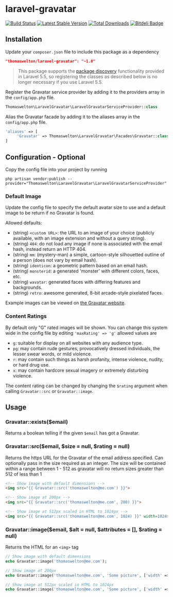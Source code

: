 # laravel-gravatar
[![Build Status](https://travis-ci.org/thomaswelton/laravel-gravatar.png?branch=master)](https://travis-ci.org/thomaswelton/laravel-gravatar)
[![Latest Stable Version](https://poser.pugx.org/thomaswelton/laravel-gravatar/v/stable.png)](https://packagist.org/packages/thomaswelton/laravel-gravatar)
[![Total Downloads](https://poser.pugx.org/thomaswelton/laravel-gravatar/downloads.png)](https://packagist.org/packages/thomaswelton/laravel-gravatar)
[![Bitdeli Badge](https://d2weczhvl823v0.cloudfront.net/thomaswelton/laravel-gravatar/trend.png)](https://bitdeli.com/free "Bitdeli Badge")


## Installation

Update your `composer.json` file to include this package as a dependency
```json
"thomaswelton/laravel-gravatar": "~1.0"
```

> This package supports the [package discovery](https://laravel.com/docs/5.5/packages#package-discovery) functionality provided in Laravel 5.5, so registering the classes as described below is no longer necessary if you use Laravel 5.5.

Register the Gravatar service provider by adding it to the providers array in the `config/app.php` file.
```php
Thomaswelton\LaravelGravatar\LaravelGravatarServiceProvider::class
```

Alias the Gravatar facade by adding it to the aliases array in the `config/app.php` file.
```php
'aliases' => [
     'Gravatar' => Thomaswelton\LaravelGravatar\Facades\Gravatar::class
]
```

## Configuration - Optional

Copy the config file into your project by running
```
php artisan vendor:publish --provider="Thomaswelton\LaravelGravatar\LaravelGravatarServiceProvider"
```

### Default Image

Update the config file to specify the default avatar size to use and a default image to be return if no Gravatar is found.

Allowed defaults:
- (string) `<custom URL>`: the URL to an image of your choice (publicly available, with an image extension and without a query string).
- (string) `404`: do not load any image if none is associated with the email hash, instead return an HTTP 404.
- (string) `mm`: (mystery-man) a simple, cartoon-style silhouetted outline of a person (does not vary by email hash).
- (string) `identicon`: a geometric pattern based on an email hash.
- (string) `monsterid`: a generated 'monster' with different colors, faces, etc.
- (string) `wavatar`: generated faces with differing features and backgrounds.
- (string) `retro`: awesome generated, 8-bit arcade-style pixelated faces.

Example images can be viewed on [the Gravatar website](https://gravatar.com/site/implement/images/#default-image).

### Content Ratings

By default only "G" rated images will be shown. You can change this system wide in the config file by editing `'maxRating' => 'g'` allowed values are
- `g`: suitable for display on all websites with any audience type.
- `pg`: may contain rude gestures, provocatively dressed individuals, the lesser swear words, or mild violence.
- `r`: may contain such things as harsh profanity, intense violence, nudity, or hard drug use.
- `x`: may contain hardcore sexual imagery or extremely disturbing violence.

The content rating can be changed by changing the `$rating` argument when calling `Gravatar::src` or `Gravatar::image`.

## Usage

### Gravatar::exists($email)
Returns a boolean telling if the given `$email` has got a Gravatar.

### Gravatar::src($email, $size = null, $rating = null)

Returns the https URL for the Gravatar of the email address specified.
Can optionally pass in the size required as an integer. The size will be contained within a range between 1 - 512 as gravatar will no return sizes greater than 512 of less than 1

```html
<!-- Show image with default dimensions -->
<img src="{{ Gravatar::src('thomaswelton@me.com') }}">

<!-- Show image at 200px -->
<img src="{{ Gravatar::src('thomaswelton@me.com', 200) }}">

<!-- Show image at 512px scaled in HTML to 1024px -->
<img src="{{ Gravatar::src('thomaswelton@me.com', 1024) }}" width=1024>
```

### Gravatar::image($email, $alt = null, $attributes = [], $rating = null)

Returns the HTML for an `<img>` tag

```php
// Show image with default dimensions
echo Gravatar::image('thomaswelton@me.com');

// Show image at 200px
echo Gravatar::image('thomaswelton@me.com', 'Some picture', ['width' => 200, 'height' => 200]);

// Show image at 512px scaled in HTML to 1024px
echo Gravatar::image('thomaswelton@me.com', 'Some picture', ['width' => 1024, 'height' => 1024]);
```
